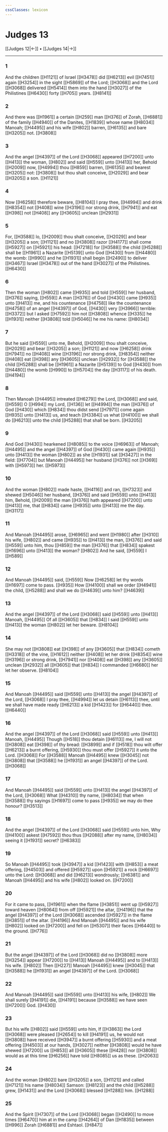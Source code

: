 ```yaml
---
cssClasses: lexicon
---
```

# Judges 13

[[Judges 12|←]] • [[Judges 14|→]]

---

### 1
And the children [[H1121]] of Israel [[H3478]] did [[H6213]] evil [[H7451]] again [[H3254]] in the sight [[H5869]] of the Lord; [[H3068]] and the Lord [[H3068]] delivered [[H5414]] them into the hand [[H3027]] of the Philistines [[H6430]] forty [[H705]] years. [[H8141]]

### 2
And there was [[H1961]] a certain [[H259]] man [[H376]] of Zorah, [[H6881]] of the family [[H4940]] of the Danites, [[H1839]] whose name [[H8034]] Manoah; [[H4495]] and his wife [[H802]] barren, [[H6135]] and bare [[H3205]] not. [[H3808]]

### 3
And the angel [[H4397]] of the Lord [[H3068]] appeared [[H7200]] unto [[H413]] the woman, [[H802]] and said [[H559]] unto [[H413]] her, Behold [[H2009]] now, [[H4994]] thou [[H859]] barren, [[H6135]] and bearest [[H3205]] not: [[H3808]] but thou shalt conceive, [[H2029]] and bear [[H3205]] a son. [[H1121]]

### 4
Now [[H6258]] therefore beware, [[H8104]] I pray thee, [[H4994]] and drink [[H8354]] not [[H408]] wine [[H3196]] nor strong drink, [[H7941]] and eat [[H398]] not [[H408]] any [[H3605]] unclean [[H2931]]

### 5
For, [[H3588]] lo, [[H2009]] thou shalt conceive, [[H2029]] and bear [[H3205]] a son; [[H1121]] and no [[H3808]] razor [[H4177]] shall come [[H5927]] on [[H5921]] his head: [[H7218]] for [[H3588]] the child [[H5288]] shall be [[H1961]] a Nazarite [[H5139]] unto God [[H430]] from [[H4480]] the womb: [[H990]] and he [[H1931]] shall begin [[H2490]] to deliver [[H3467]] Israel [[H3478]] out of the hand [[H3027]] of the Philistines. [[H6430]]

### 6
Then the woman [[H802]] came [[H935]] and told [[H559]] her husband, [[H376]] saying, [[H559]] A man [[H376]] of God [[H430]] came [[H935]] unto [[H413]] me, and his countenance [[H4758]] like the countenance [[H4758]] of an angel [[H4397]] of God, [[H430]] very [[H3966]] terrible: [[H3372]] but I asked [[H7592]] him not [[H3808]] whence [[H335]] he [[H1931]] neither [[H3808]] told [[H5046]] he me his name: [[H8034]]

### 7
But he said [[H559]] unto me, Behold, [[H2009]] thou shalt conceive, [[H2029]] and bear [[H3205]] a son; [[H1121]] and now [[H6258]] drink [[H7941]] no [[H408]] wine [[H3196]] nor strong drink, [[H8354]] neither [[H408]] eat [[H398]] any [[H3605]] unclean [[H2932]] for [[H3588]] the child [[H5288]] shall be [[H1961]] a Nazarite [[H5139]] to God [[H430]] from [[H4480]] the womb [[H990]] to [[H5704]] the day [[H3117]] of his death. [[H4194]]

### 8
Then Manoah [[H4495]] intreated [[H6279]] the Lord, [[H3068]] and said, [[H559]] O [[H994]] my Lord, [[H136]] let [[H4994]] the man [[H376]] of God [[H430]] which [[H834]] thou didst send [[H7971]] come again [[H935]] unto [[H413]] us, and teach [[H3384]] us what [[H4100]] we shall do [[H6213]] unto the child [[H5288]] that shall be born. [[H3205]]

### 9
And God [[H430]] hearkened [[H8085]] to the voice [[H6963]] of Manoah; [[H4495]] and the angel [[H4397]] of God [[H430]] came again [[H935]] unto [[H413]] the woman [[H802]] as she [[H1931]] sat [[H3427]] in the field: [[H7704]] but Manoah [[H4495]] her husband [[H376]] not [[H369]] with [[H5973]] her. [[H5973]]

### 10
And the woman [[H802]] made haste, [[H4116]] and ran, [[H7323]] and shewed [[H5046]] her husband, [[H376]] and said [[H559]] unto [[H413]] him, Behold, [[H2009]] the man [[H376]] hath appeared [[H7200]] unto [[H413]] me, that [[H834]] came [[H935]] unto [[H413]] me the day. [[H3117]]

### 11
And Manoah [[H4495]] arose, [[H6965]] and went [[H1980]] after [[H310]] his wife, [[H802]] and came [[H935]] to [[H413]] the man, [[H376]] and said [[H559]] unto him, thou [[H859]] the man [[H376]] that [[H834]] spakest [[H1696]] unto [[H413]] the woman? [[H802]] And he said, [[H559]] I [[H589]]

### 12
And Manoah [[H4495]] said, [[H559]] Now [[H6258]] let thy words [[H1697]] come to pass. [[H935]] How [[H4100]] shall we order [[H4941]] the child, [[H5288]] and shall we do [[H4639]] unto him? [[H4639]]

### 13
And the angel [[H4397]] of the Lord [[H3068]] said [[H559]] unto [[H413]] Manoah, [[H4495]] Of all [[H3605]] that [[H834]] I said [[H559]] unto [[H413]] the woman [[H802]] let her beware. [[H8104]]

### 14
She may not [[H3808]] eat [[H398]] of any [[H3605]] that [[H834]] cometh [[H3318]] of the vine, [[H1612]] neither [[H408]] let her drink [[H8354]] wine [[H3196]] or strong drink, [[H7941]] nor [[H408]] eat [[H398]] any [[H3605]] unclean [[H2932]] all [[H3605]] that [[H834]] I commanded [[H6680]] her let her observe. [[H8104]]

### 15
And Manoah [[H4495]] said [[H559]] unto [[H413]] the angel [[H4397]] of the Lord, [[H3068]] I pray thee, [[H4994]] let us detain [[H6113]] thee, until we shall have made ready [[H6213]] a kid [[H1423]] for [[H6440]] thee. [[H6440]]

### 16
And the angel [[H4397]] of the Lord [[H3068]] said [[H559]] unto [[H413]] Manoah, [[H4495]] Though [[H518]] thou detain [[H6113]] me, I will not [[H3808]] eat [[H398]] of thy bread: [[H3899]] and if [[H518]] thou wilt offer [[H6213]] a burnt offering, [[H5930]] thou must offer [[H5927]] it unto the Lord. [[H3068]] For [[H3588]] Manoah [[H4495]] knew [[H3045]] not [[H3808]] that [[H3588]] he [[H1931]] an angel [[H4397]] of the Lord. [[H3068]]

### 17
And Manoah [[H4495]] said [[H559]] unto [[H413]] the angel [[H4397]] of the Lord, [[H3068]] What [[H4310]] thy name, [[H8034]] that when [[H3588]] thy sayings [[H1697]] come to pass [[H935]] we may do thee honour? [[H3513]]

### 18
And the angel [[H4397]] of the Lord [[H3068]] said [[H559]] unto him, Why [[H4100]] askest [[H7592]] thou thus [[H2088]] after my name, [[H8034]] seeing it [[H1931]] secret? [[H6383]]

### 19
So Manoah [[H4495]] took [[H3947]] a kid [[H1423]] with [[H853]] a meat offering, [[H4503]] and offered [[H5927]] upon [[H5921]] a rock [[H6697]] unto the Lord: [[H3068]] and did [[H6213]] wondrously; [[H6381]] and Manoah [[H4495]] and his wife [[H802]] looked on. [[H7200]]

### 20
For it came to pass, [[H1961]] when the flame [[H3851]] went up [[H5927]] toward heaven [[H8064]] from off [[H5921]] the altar, [[H4196]] that the angel [[H4397]] of the Lord [[H3068]] ascended [[H5927]] in the flame [[H3851]] of the altar. [[H4196]] And Manoah [[H4495]] and his wife [[H802]] looked on [[H7200]] and fell on [[H5307]] their faces [[H6440]] to the ground. [[H776]]

### 21
But the angel [[H4397]] of the Lord [[H3068]] did no [[H3808]] more [[H3254]] appear [[H7200]] to [[H413]] Manoah [[H4495]] and to [[H413]] his wife. [[H802]] Then [[H227]] Manoah [[H4495]] knew [[H3045]] that [[H3588]] he [[H1931]] an angel [[H4397]] of the Lord. [[H3068]]

### 22
And Manoah [[H4495]] said [[H559]] unto [[H413]] his wife, [[H802]] We shall surely [[H4191]] die, [[H4191]] because [[H3588]] we have seen [[H7200]] God. [[H430]]

### 23
But his wife [[H802]] said [[H559]] unto him, If [[H3863]] the Lord [[H3068]] were pleased [[H2654]] to kill [[H4191]] us, he would not [[H3808]] have received [[H3947]] a burnt offering [[H5930]] and a meat offering [[H4503]] at our hands, [[H3027]] neither [[H3808]] would he have shewed [[H7200]]  us [[H853]] all [[H3605]] these [[H428]] nor [[H3808]] would as at this time [[H6256]] have told [[H8085]] us as these. [[H2063]]

### 24
And the woman [[H802]] bare [[H3205]] a son, [[H1121]] and called [[H7121]] his name [[H8034]] Samson: [[H8123]] and the child [[H5288]] grew, [[H1431]] and the Lord [[H3068]] blessed [[H1288]] him. [[H1288]]

### 25
And the Spirit [[H7307]] of the Lord [[H3068]] began [[H2490]] to move times [[H6470]] him at in the camp [[H4264]] of Dan [[H1835]] between [[H996]] Zorah [[H6881]] and Eshtaol. [[H847]]